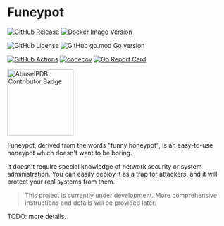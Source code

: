 # Funeypot

[![GitHub Release](https://img.shields.io/github/v/release/funeypot/funeypot?logo=github
)]((https://github.com/funeypot/funeypot/releases))
[![Docker Image Version](https://img.shields.io/docker/v/funeypot/funeypot?sort=semver&logo=docker&label=docker)](https://hub.docker.com/r/funeypot/funeypot)

![GitHub License](https://img.shields.io/github/license/funeypot/funeypot)
![GitHub go.mod Go version](https://img.shields.io/github/go-mod/go-version/funeypot/funeypot)

[![GitHub Actions](https://github.com/funeypot/funeypot/actions/workflows/check.yaml/badge.svg)](https://github.com/funeypot/funeypot/actions)
[![codecov](https://codecov.io/gh/funeypot/funeypot/branch/main/graph/badge.svg)](https://codecov.io/gh/funeypot/funeypot)
[![Go Report Card](https://goreportcard.com/badge/github.com/funeypot/funeypot)](https://goreportcard.com/report/github.com/funeypot/funeypot)

<a href="https://www.abuseipdb.com/user/136865"><img src="https://www.abuseipdb.com/contributor/136865.svg" alt="AbuseIPDB Contributor Badge" style="width: 150px;"></a>

Funeypot, derived from the words "funny honeypot", is an easy-to-use honeypot which doesn't want to be boring.

It doesn't require special knowledge of network security or system administration.
You can easily deploy it as a trap for attackers, and it will protect your real systems from them.

> This project is currently under development.
> More comprehensive instructions and details will be provided later.

TODO: more details.

